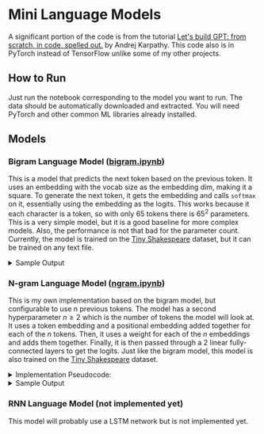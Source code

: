 # Mini Language Models

A significant portion of the code is from the tutorial [Let's build GPT: from scratch, in code, spelled out.](https://www.youtube.com/watch?v=kCc8FmEb1nY&t=2064s&ab_channel=AndrejKarpathy) by Andrej Karpathy. This code also is in PyTorch instead of TensorFlow unlike some of my other projects.

## How to Run

Just run the notebook corresponding to the model you want to run. The data should be automatically downloaded and extracted. You will need PyTorch and other common ML libraries already installed.

## Models

### Bigram Language Model ([bigram.ipynb](/bigram.ipynb))

This is a model that predicts the next token based on the previous token. It uses an embedding with the vocab size as the embedding dim, making it a square. To generate the next token, it gets the embedding and calls `softmax` on it, essentially using the embedding as the logits. This works because it each character is a token, so with only 65 tokens there is $65^2$ parameters. This is a very simple model, but it is a good baseline for more complex models. Also, the performance is not that bad for the parameter count. Currently, the model is trained on the [Tiny Shakespeare](https://raw.githubusercontent.com/karpathy/char-rnn/master/data/tinyshakespeare/input.txt) dataset, but it can be trained on any text file.

<details>

<summary>Sample Output</summary>

Sample output with input `"LUCENT"`, temperature $1.0$

```
LUCENTER: und howiste ty dyotrd,
Theal lerno, y va f m my mulde ben s, r bet!
AMAs sod ke alved.
Thup sthe
```

</details>

### N-gram Language Model ([ngram.ipynb](/ngram.ipynb))

This is my own implementation based on the bigram model, but configurable to use n previous tokens. The model has a second hyperparameter $n \ge 2$ which is the number of tokens the model will look at. It uses a token embedding and a positional embedding added together for each of the $n$ tokens. Then, it uses a weight for each of the $n$ embeddings and adds them together. Finally, it is then passed through a 2 linear fully-connected layers to get the logits. Just like the bigram model, this model is also trained on the [Tiny Shakespeare](https://raw.githubusercontent.com/karpathy/char-rnn/master/data/tinyshakespeare/input.txt) dataset.

<details>
 <summary>Implementation Pseudocode: </summary>

```python
n = 10
embed_size = vocab_size + 10 * n
token_embedding = Embedding(vocab_size, embed_size, padding_idx=0)
pos_embedding = ... # parameter, shape (n, embed_size)
adding_weight = ... # parameter, shape (n,)
fc = nn.Linear(embed_size, 200)
relu = nn.ReLU()
final = nn.Linear(200, vocab_size)

x = token_embedding(x), + pos_embedding
x = F.softmax(adding_weight, -1) @ x
x = fc(x)
x = relu(x)
x = final(x)
return x
```

</details>
<details>
<summary>Sample Output</summary>

Sample output with input `"LUCENT"`, $n = 10$, and temperature $0.9$

```
LUCENTIO:
Ther to spared alle slandy woustry, to thins me! O puntempays,
But his a darce, be now on wil by tain estrains, rave have my, fave:
No, ad prove!

KING RICHARD II:
Shall:
I ders in's thus my red
A
```

</details>

### RNN Language Model (not implemented yet)

This model will probably use a LSTM network but is not implemented yet.
